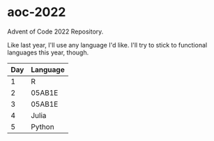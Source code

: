 # aoc-2022
Advent of Code 2022 Repository.

Like last year, I'll use any language I'd like. I'll try to stick to functional languages this year, though.

| Day | Language |
| --- | -------- |
| 1 | R |
| 2 | 05AB1E |
| 3 | 05AB1E |
| 4 | Julia |
| 5 | Python |
